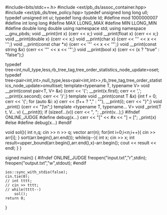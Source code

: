 #include<bits/stdc++.h> 
#include <ext/pb_ds/assoc_container.hpp> 
#include <ext/pb_ds/tree_policy.hpp> 
typedef unsigned long long ull;
typedef unsigned int ui;
typedef long double ld;
#define mod 1000000007
#define int long long 
#define MAX LLONG_MAX
#define MIN LLONG_MIN
#define double long double
using namespace std;
using namespace __gnu_pbds;
void __print(int x) {cerr << x;}
void __print(float x) {cerr << x;}
void __print(double x) {cerr << x;}
void __print(char x) {cerr << '\'' << x << '\'';}
void __print(const char *x) {cerr << '\"' << x << '\"';}
void __print(const string &x) {cerr << '\"' << x << '\"';}
void __print(bool x) {cerr << (x ? "true" : "false");}
 
typedef tree<int,null_type,less<int>,rb_tree_tag,tree_order_statistics_node_update>oset;
typedef tree<pair<int,int>,null_type,less<pair<int,int>>,rb_tree_tag,tree_order_statistics_node_update>omultiset; 
template<typename T, typename V>
void __print(const pair<T, V> &x) {cerr << '{'; __print(x.first); cerr << ',';
__print(x.second); cerr << '}';}
template<typename T>
void __print(const T &x) {int f = 0; cerr << '{'; for (auto &i: x) 
cerr << (f++ ? "," : ""), __print(i); cerr << "}";}
void _print() {cerr << "]\n";}
template <typename T, typename... V>
void _print(T t, V... v) {__print(t); if (sizeof...(v)) cerr << ", "; _print(v...);}
#ifndef ONLINE_JUDGE
#define debug(x...) cerr << "[" << #x << "] = ["; _print(x)
#else
#define debug(x...)
#endif


 
void sol(){
    int n,q;
    cin >> n >> q;
    vector<int > arr(n);
    for(int i=0;i<n;i++){
        cin >> arr[i];
    }
    sort(arr.begin(),arr.end());
    while(q--){
        int x;
        cin >> x;
        int result=upper_bound(arr.begin(),arr.end(),x)-arr.begin();
        cout << result << endl;
    }
}

 
signed  main()
{
    #ifndef ONLINE_JUDGE
    freopen("input.txt","r",stdin);
    freopen("output.txt","w",stdout);
    #endif
    
    ios::sync_with_stdio(false);
    cin.tie(0);
    // int tttt;
    // cin >> tttt;
    // while(tttt--)
        sol();
    return 0;
}
